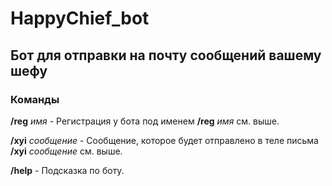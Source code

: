 # HappyChief_bot
## Бот для отправки на почту сообщений вашему шефу

### Команды
**/reg** _имя_ - Регистрация у бота под именем
**/reg**
_имя_ см. выше.

**/xyi** _сообщение_ - Сообщение, которое будет отправлено в теле письма
**/xyi**
_сообщение_ см. выше.

**/help** - Подсказка по боту.